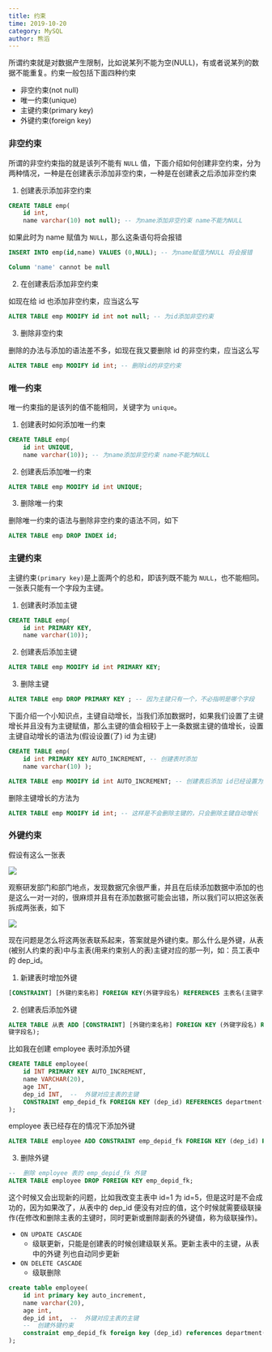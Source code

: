 ```yaml
---
title: 约束
time: 2019-10-20
category: MySQL
author: 熊滔
---
```


所谓约束就是对数据产生限制，比如说某列不能为空(NULL)，有或者说某列的数据不能重复。约束一般包括下面四种约束

- 非空约束(not null)
- 唯一约束(unique)
- 主键约束(primary key)
- 外键约束(foreign key)

### 非空约束

所谓的非空约束指的就是该列不能有 `NULL` 值，下面介绍如何创建非空约束，分为两种情况，一种是在创建表示添加非空约束，一种是在创建表之后添加非空约束

1. 创建表示添加非空约束

```sql
CREATE TABLE emp(
    id int,
    name varchar(10) not null); -- 为name添加非空约束 name不能为NULL
```

如果此时为 name 赋值为 `NULL`，那么这条语句将会报错

```sql
INSERT INTO emp(id,name) VALUES (0,NULL); -- 为name赋值为NULL 将会报错
```

```sql
Column 'name' cannot be null
```

2. 在创建表后添加非空约束

如现在给 id 也添加非空约束，应当这么写

```sql
ALTER TABLE emp MODIFY id int not null; -- 为id添加非空约束
```

3. 删除非空约束

删除的办法与添加的语法差不多，如现在我又要删除 id 的非空约束，应当这么写

```sql
ALTER TABLE emp MODIFY id int; -- 删除id的非空约束
```

### 唯一约束

唯一约束指的是该列的值不能相同，关键字为 `unique`。

1. 创建表时如何添加唯一约束

```sql
CREATE TABLE emp(
    id int UNIQUE,
    name varchar(10)); -- 为name添加非空约束 name不能为NULL
```

2. 创建表后添加唯一约束

```sql
ALTER TABLE emp MODIFY id int UNIQUE;
```

3. 删除唯一约束

删除唯一约束的语法与删除非空约束的语法不同，如下

```sql
ALTER TABLE emp DROP INDEX id;
```

### 主键约束

主键约束`(primary key)`是上面两个的总和，即该列既不能为 `NULL`，也不能相同。一张表只能有一个字段为主键。

1. 创建表时添加主键

```sql
CREATE TABLE emp(
    id int PRIMARY KEY,
    name varchar(10)); 
```

2. 创建表后添加主键

```sql
ALTER TABLE emp MODIFY id int PRIMARY KEY;
```

3. 删除主键

```sql
ALTER TABLE emp DROP PRIMARY KEY ; -- 因为主键只有一个，不必指明是哪个字段
```

下面介绍一个小知识点，主键自动增长，当我们添加数据时，如果我们设置了主键增长并且没有为主键赋值，那么主键的值会相较于上一条数据主键的值增长，设置主键自动增长的语法为(假设设置(了) id 为主键)

```sql
CREATE TABLE emp(
    id int PRIMARY KEY AUTO_INCREMENT, -- 创建表时添加
    name varchar(10) ); 

ALTER TABLE emp MODIFY id int AUTO_INCREMENT; -- 创建表后添加 id已经设置为主键了
```

删除主键增长的方法为

```sql
ALTER TABLE emp MODIFY id int; -- 这样是不会删除主键的，只会删除主键自动增长
```

### 外键约束

假设有这么一张表

<img src="https://gitee.com/lastknightcoder/blogimage/raw/master/img/mysql27.png" />

观察研发部门和部门地点，发现数据冗余很严重，并且在后续添加数据中添加的也是这么一对一对的，很麻烦并且有在添加数据可能会出错，所以我们可以把这张表拆成两张表，如下

<img src="https://gitee.com/lastknightcoder/blogimage/raw/master/img/mysql30.png" />

现在问题是怎么将这两张表联系起来，答案就是外键约束。那么什么是外键，从表(被别人约束的表)中与主表(用来约束别人的表)主键对应的那一列，如：员工表中的 dep_id。

1. 新建表时增加外键

```sql
[CONSTRAINT] [外键约束名称] FOREIGN KEY(外键字段名) REFERENCES 主表名(主键字段名)
```

2. 创建表后添加外键

```sql
ALTER TABLE 从表 ADD [CONSTRAINT] [外键约束名称] FOREIGN KEY (外键字段名) REFERENCES  主表(主
键字段名);
```

比如我在创建 employee 表时添加外键

```sql
CREATE TABLE employee(
    id INT PRIMARY KEY AUTO_INCREMENT,
    name VARCHAR(20),
    age INT,
    dep_id INT,  --  外键对应主表的主键
    CONSTRAINT emp_depid_fk FOREIGN KEY (dep_id) REFERENCES department(id)
);
```

employee 表已经存在的情况下添加外键

```sql
ALTER TABLE employee ADD CONSTRAINT emp_depid_fk FOREIGN KEY (dep_id) REFERENCES department(id);

```

3. 删除外键

```sql
--  删除 employee 表的 emp_depid_fk 外键
ALTER TABLE employee DROP FOREIGN KEY emp_depid_fk;

```

这个时候又会出现新的问题，比如我改变主表中 id=1 为 id=5，但是这时是不会成功的，因为如果改了，从表中的 dep_id 便没有对应的值，这个时候就需要级联操作(在修改和删除主表的主键时，同时更新或删除副表的外键值，称为级联操作)。

- `ON UPDATE CASCADE` 
  - 级联更新，只能是创建表的时候创建级联关系。更新主表中的主键，从表中的外键
    列也自动同步更新
- `ON DELETE CASCADE`
  - 级联删除

```sql
create table employee(
    id int primary key auto_increment,
    name varchar(20),
    age int,
    dep_id int,  --  外键对应主表的主键
    --  创建外键约束
    constraint emp_depid_fk foreign key (dep_id) references department(id) on update cascade on delete cascade
);
```